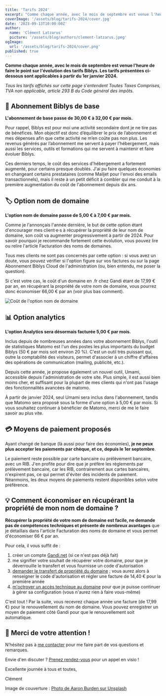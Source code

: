 ```yaml
---
title: 'Tarifs 2024'
excerpt: "Comme chaque année, avec le mois de septembre est venue l'heure de faire le point sur l'évolution des tarifs Biblys. Les tarifs présentées ci-dessous sont applicables à partir du 1er janvier 2024."
coverImage: '/assets/blog/tarifs-2024/cover.jpg'
date: '2023-09-13T10:00:00Z'
author:
  name: 'Clément Latzarus'
  picture: '/assets/blog/authors/clement-latzarus.jpeg'
ogImage:
  url: '/assets/blog/tarifs-2024/cover.png'
published: true
---
```


**Comme chaque année, avec le mois de septembre est venue l'heure de faire le point sur l'évolution des tarifs Biblys. Les tarifs présentées ci-dessous sont applicables à partir du 1er janvier 2024.**

*Tous les tarifs affichés sur cette page s'entendent Toutes Taxes Comprises, TVA non applicable, article 293 B du Code général des impôts.*

## 🏡 Abonnement Biblys de base

**L'abonnement de base passe de 30,00 € à 32,00 € par mois.**

Pour rappel, Biblys est pour moi une activité secondaire dont je ne tire pas de bénéfices. Mon objectif est donc d’équilibrer le prix de l’abonnement et mes dépenses afin que cette activité ne m’en coûte pas non plus. Les revenus générés par l’abonnement me servent à payer l’hébergement, mais aussi les services, outils et formations qui me servent à maintenir et faire évoluer Biblys.

Ces derniers temps, le coût des services d'hébergement a fortement augmenté, pour certains presque doublés. J'ai pu faire quelques économies en changeant certains prestataires (comme Mailjet pour l'envoi des emails transactionnels), mais il reste à un petit déficit à combler qui me conduit à la première augmentation du coût de l'abonnement depuis dix ans.

## 🏷️ Option nom de domaine

**L'option nom de domaine passe de 5,00 € à 7,00 € par mois.**

Comme je l'annonçais l'année dernière, le but de cette option étant d'encourager mes client·e·s à récupérer la propriété de leur nom de domaine, son coût va augmenter progressivement à partir de 2024. Pour savoir pourquoi je recommande fortement cette évolution, vous pouvez lire ou relire l'article Facturation des noms de domaines.

Tous mes clients ne sont pas concernés par cette option : si vous avez un doute, vous pouvez vérifier si l'option figure sur vos factures ou sur la page Abonnement Biblys Cloud de l'administration (ou, bien entendu, me poser la question).

Si c'est votre cas, le coût d'un domaine en .fr chez Gandi étant de 17,99 € par an, en récupérant la propriété de votre nom de domaine, vous pourrez donc économiser 66,00 € par an (voir plus bas comment).

![Coût de l'option nom de domaine](/assets/blog/tarifs-2024/cout-option-nom-de-domaine.png)

## 📊 Option analytics

**L'option Analytics sera désormais facturée 5,00 € par mois.**

Inclus depuis de nombreuses années dans votre abonnement Biblys, l'outil de statistiques Matomo est l'un des postes les plus importants du budget Biblys (50 € par mois soit environ 20 %). C'est un outil très puissant qui, outre la comptabilité des visiteurs, permet d'associer à un chiffre d'affaires des opérations de communication (mailing, publicité, etc.).

Depuis cette année, je propose également un nouvel outil, Umami, accessible depuis l'administration de votre site. Plus simple, il est aussi bien moins cher, et suffisant pour la plupart de mes clients qui n'ont pas l'usage des fonctionnalités avancées de matomo.

À partir de janvier 2024, seul Umami sera inclus dans l'abonnement, tandis que Matomo sera proposé sous la forme d'une option à 5,00 € par mois. Si vous souhaitez continuer à bénéficier de Matomo, merci de me le faire savoir au plus vite. 

## 💳 Moyens de paiement proposés

Ayant changé de banque (là aussi pour faire des économies), **je ne peux plus accepter les paiements par chèque, et ce, depuis le 1er septembre**.

Le paiement reste possible par carte bancaire ou prélèvement bancaire, avec un RIB. J'en profite pour dire que je préfère les règlements par prélèvement bancaire, car les RIB, contrairement aux cartes bancaires, n'expirent pas, ce qui permet d'éviter des incidents de paiement. Néanmoins, les deux moyens de paiements restent disponibles selon votre préférence.

## 💡 Comment économiser en récupérant la propriété de mon nom de domaine ?

**Récupérer la propriété de votre nom de domaine est facile, ne demande pas de compétences techniques et présente de nombreux avantages** que je détaillais dans l'article Facturation des noms de domaine et vous permet d'économiser 66 € par an.

Pour cela, il vous suffit de :

1. créer un compte [Gandi.net](https://account.gandi.net/fr/create_account) (si ce n'est pas déjà fait)
2. me signifier votre souhait de récupérer votre domaine, pour que je déverrouille le transfert et vous fournisse un code d'autorisation
3. [demander le transfert de propriété du domaine](https://shop.gandi.net/fr/b1d7d184-f497-11e7-92ed-00163e6dc886/domain/transfer) ; vous aurez alors à renseigner le code d'autorisation et régler une facture de 14,40 € pour la première année
4. [m'octroyer un accès technique au domaine](https://github.com/biblys/wiki/wiki/Gandi-:-accorder-un-accès-technique-à-un-domaine) pour que je puisse continuer à gérer sa configuration (vous n'aurez rien à faire vous-même)

C'est tout ! Par la suite, vous recevrez chaque année une facture (de 17,99 €) pour le renouvellement du nom de domaine. Vous pouvez enregistrer un moyen de paiement côté Gandi pour que le renouvellement soit automatique.

## 🙇 Merci de votre attention !

N’hésitez pas à [me contacter](https://www.biblys.fr/contact/) pour me faire part de vos questions et remarques.

Envie d'en discuter ? [Prenez rendez-vous](https://cal.com/clemlatz/rdv) pour un appel en visio !

Excellente journée à tous et toutes,

Clément

Image de couverture :
[Photo de Aaron Burden sur Unsplash](https://unsplash.com/fr/photos/h7wpIMY3O3E?utm_source=unsplash&utm_medium=referral&utm_content=creditCopyText)
  
